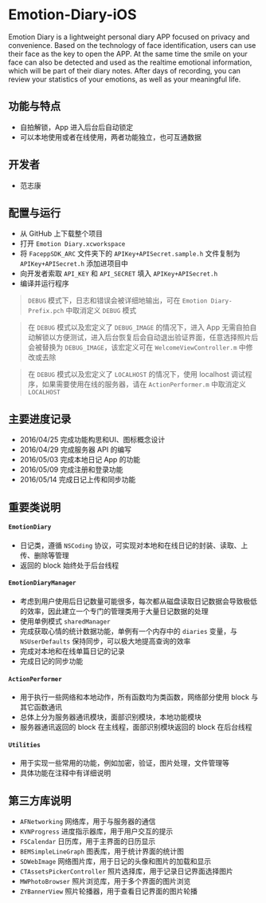 # Emotion-Diary-iOS

Emotion Diary is a lightweight personal diary APP focused on privacy and convenience. Based on the technology of face identification, users can use their face as the key to open the APP. At the same time the smile on your face can also be detected and used as the realtime emotional information, which will be part of their diary notes. After days of recording, you can review your statistics of your emotions, as well as your meaningful life.

## 功能与特点

* 自拍解锁，App 进入后台后自动锁定
* 可以本地使用或者在线使用，两者功能独立，也可互通数据

## 开发者

* 范志康

## 配置与运行

* 从 GitHub 上下载整个项目
* 打开 `Emotion Diary.xcworkspace`
* 将 `FaceppSDK_ARC` 文件夹下的 `APIKey+APISecret.sample.h` 文件复制为 `APIKey+APISecret.h` 添加进项目中
* 向开发者索取 `API_KEY` 和 `API_SECRET` 填入 `APIKey+APISecret.h`
* 编译并运行程序

> `DEBUG` 模式下，日志和错误会被详细地输出，可在 `Emotion Diary-Prefix.pch` 中取消定义 `DEBUG` 模式

> 在 `DEBUG` 模式以及宏定义了 `DEBUG_IMAGE` 的情况下，进入 App 无需自拍自动解锁以方便测试，进入后台恢复后会自动退出验证界面，任意选择照片后会被替换为 `DEBUG_IMAGE`，该宏定义可在 `WelcomeViewController.m` 中修改或去除

> 在 `DEBUG` 模式以及宏定义了 `LOCALHOST` 的情况下，使用 localhost 调试程序，如果需要使用在线的服务器，请在 `ActionPerformer.m` 中取消定义 `LOCALHOST`

## 主要进度记录

* 2016/04/25 完成功能构思和UI、图标概念设计
* 2016/04/29 完成服务器 API 的编写
* 2016/05/03 完成本地日记 App 的功能
* 2016/05/09 完成注册和登录功能
* 2016/05/14 完成日记上传和同步功能

## 重要类说明

#### `EmotionDiary`

* 日记类，遵循 `NSCoding` 协议，可实现对本地和在线日记的封装、读取、上传、删除等管理
* 返回的 block 始终处于后台线程

#### `EmotionDiaryManager`

* 考虑到用户使用后日记数量可能很多，每次都从磁盘读取日记数据会导致极低的效率，因此建立一个专门的管理类用于大量日记数据的处理
* 使用单例模式 `sharedManager`
* 完成获取心情的统计数据功能，单例有一个内存中的 `diaries` 变量，与 `NSUserDefaults` 保持同步，可以极大地提高查询的效率
* 完成对本地和在线单篇日记的记录
* 完成日记的同步功能

#### `ActionPerformer`

* 用于执行一些网络和本地动作，所有函数均为类函数，网络部分使用 block 与其它函数通讯
* 总体上分为服务器通讯模块，面部识别模块，本地功能模块
* 服务器通讯返回的 block 在主线程，面部识别模块返回的 block 在后台线程

#### `Utilities`

* 用于实现一些常用的功能，例如加密，验证，图片处理，文件管理等
* 具体功能在注释中有详细说明

## 第三方库说明

* `AFNetworking` 网络库，用于与服务器的通信
* `KVNProgress` 进度指示器库，用于用户交互的提示
* `FSCalendar` 日历库，用于主界面的日历显示
* `BEMSimpleLineGraph` 图表库，用于统计界面的统计图
* `SDWebImage` 网络图片库，用于日记的头像和图片的加载和显示
* `CTAssetsPickerController` 照片选择库，用于记录日记界面选择图片
* `MWPhotoBrowser` 照片浏览库，用于多个界面的图片浏览
* `ZYBannerView` 照片轮播器，用于查看日记界面的图片轮播